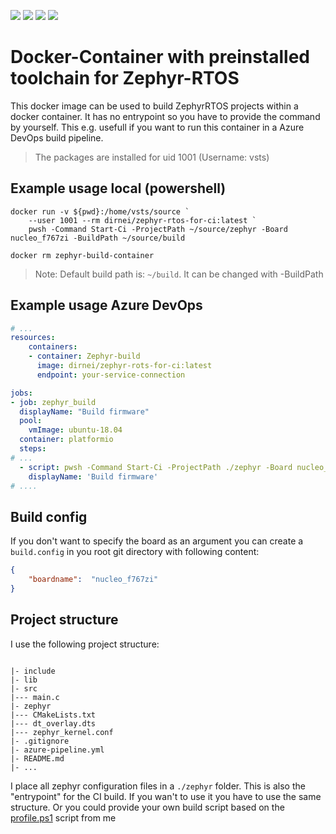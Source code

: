 
[![](https://img.shields.io/docker/v/dirnei/zephyr-rtos-for-ci?style=for-the-badge)](https://cloud.docker.com/repository/docker/dirnei/zephyr-rtos-for-ci/ "View on Docker Hub")
[![](https://img.shields.io/docker/image-size/dirnei/zephyr-rtos-for-ci/latest?style=for-the-badge)](https://cloud.docker.com/repository/docker/dirnei/zephyr-rtos-for-ci/ "View on Docker Hub")
[![](https://img.shields.io/docker/pulls/dirnei/zephyr-rtos-for-ci?style=for-the-badge)](https://cloud.docker.com/repository/docker/dirnei/zephyr-rtos-for-ci/ "View on Docker Hub")
[![](https://img.shields.io/github/license/dirnei/zephyr-rtos-docker-for-ci?style=for-the-badge)](https://cloud.docker.com/repository/docker/dirnei/zephyr-rtos-for-ci/ "View on Docker Hub")

# Docker-Container with preinstalled toolchain for Zephyr-RTOS

This docker image can be used to build ZephyrRTOS projects within a docker container. It has no entrypoint so you have to provide the command by yourself. This e.g. usefull if you want to run this container in a Azure DevOps build pipeline.

> The packages are installed for uid 1001 (Username: vsts)

## Example usage local (powershell)

```docker
docker run -v ${pwd}:/home/vsts/source `
    --user 1001 --rm dirnei/zephyr-rtos-for-ci:latest `
    pwsh -Command Start-Ci -ProjectPath ~/source/zephyr -Board nucleo_f767zi -BuildPath ~/source/build

docker rm zephyr-build-container
```

> Note: Default build path is: `~/build`. It can be changed with -BuildPath

## Example usage Azure DevOps

```yml
# ...
resources:
    containers:
    - container: Zephyr-build
      image: dirnei/zephyr-rots-for-ci:latest
      endpoint: your-service-connection

jobs:
- job: zephyr_build
  displayName: "Build firmware"
  pool:
    vmImage: ubuntu-18.04
  container: platformio
  steps:
# ...
  - script: pwsh -Command Start-Ci -ProjectPath ./zephyr -Board nucleo_f767zi
    displayName: 'Build firmware'
# ....
```

## Build config

If you don't want to specify the board as an argument you can create a ```build.config``` in you root git directory with following content:

```json
{
    "boardname":  "nucleo_f767zi"
}
```

## Project structure

I use the following project structure:

```

|- include
|- lib
|- src
|--- main.c
|- zephyr
|--- CMakeLists.txt
|--- dt_overlay.dts
|--- zephyr_kernel.conf
|- .gitignore
|- azure-pipeline.yml
|- README.md
|- ...

```

I place all zephyr configuration files in a ```./zephyr``` folder. This is also the "entrypoint" for the CI build. If you wan't to use it you have to use the same structure. Or you could provide your own build script based on the [profile.ps1](/profile.ps1) script from me